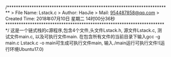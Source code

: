 /*************************************************************************
	> File Name: Lstack.c
	> Author: HaoJie
	> Mail: 954487858@qq.com 
	> Created Time: 2018年07月10日 星期二 14时00分36秒
 ************************************************************************/
    这是一个链式栈的c源程序,包含4个文件,头文件Lstack.h, 源文件Lstack.c, 测试文件main.c, 以及可执行文件main.
    在包含所有文件的当前目录下输入gcc -g main.c Lstack.c -o main可生成可执行文件main, 输入./main运行可执行文件!(运行环境Ubuntu17.0)

